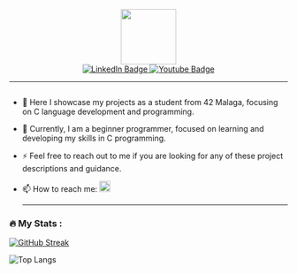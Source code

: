 <div align="center">
  <img src="https://media.giphy.com/media/K56wktKp3MIEdepn5f/giphy.gif" width="100"/>
</div>

<div align="center" id="badges">
  <a href="https://www.linkedin.com/in/gabriela-krusta-a32207251/">
    <img src="https://img.shields.io/badge/LinkedIn-blue?style=for-the-badge&logo=linkedin&logoColor=white" alt="LinkedIn Badge"/>
  </a>
  <a href="your-youtube-URL">
    <img src="https://img.shields.io/badge/YouTube-red?style=for-the-badge&logo=youtube&logoColor=white" alt="Youtube Badge"/>
  </a>
</div>

  ---
  
<div align="center">
  <img src="https://komarev.com/ghpvc/?username=your-github-username&style=flat-square&color=blue" alt=""/>
</div>

- :telescope:  Here I showcase my projects as a student from 42 Malaga, focusing on C language development and programming.

- :seedling:  Currently, I am a beginner programmer, focused on learning and developing my skills in C programming. 

- :zap:  Feel free to reach out to me if you are looking for any of these project descriptions and guidance. 

- :mailbox:  How to reach me:  <a href="https://www.linkedin.com/in/gabriela-krusta-a32207251/">
    <img src="https://img.shields.io/badge/LinkedIn-blue?style=for-the-badge&logo=linkedin&logoColor=white" alt="LinkedIn Badge" style="height: 20px;"/>
  </a>

  ---

### :fire: My Stats :

[![GitHub Streak](http://github-readme-streak-stats.herokuapp.com?user=gkrusta&theme=dark)](https://git.io/streak-stats)

![Top Langs](https://github-readme-stats.vercel.app/api/top-langs/?username=gkrusta)

